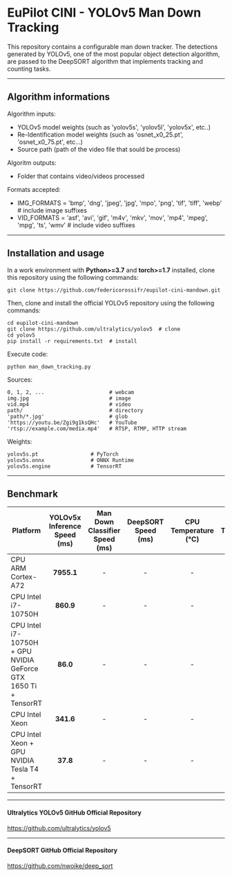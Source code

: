 # EuPilot CINI - YOLOv5 Man Down Tracking

This repository contains a configurable man down tracker. The detections generated by YOLOv5, one of the most popular object detection algorithm, are passed to the DeepSORT algorithm that implements tracking and counting tasks.

***

## Algorithm informations

Algorithm inputs:
- YOLOv5 model weights (such as 'yolov5s', 'yolov5l', 'yolov5x', etc..) 
- Re-Identification model weights (such as 'osnet_x0_25.pt', 'osnet_x0_75.pt', etc...)
- Source path (path of the video file that sould be process)

Algoritm outputs:
- Folder that contains video/videos processed

Formats accepted:
- IMG_FORMATS = 'bmp', 'dng', 'jpeg', 'jpg', 'mpo', 'png', 'tif', 'tiff', 'webp'  # include image suffixes
- VID_FORMATS = 'asf', 'avi', 'gif', 'm4v', 'mkv', 'mov', 'mp4', 'mpeg', 'mpg', 'ts', 'wmv'  # include video suffixes

***

## Installation and usage

In a work environment with **Python>=3.7** and **torch>=1.7** installed, clone this repository using the following commands:
```
git clone https://github.com/federicorossifr/eupilot-cini-mandown.git
```
Then, clone and install the official YOLOv5 repository using the following commands:
```
cd eupilot-cini-mandown
git clone https://github.com/ultralytics/yolov5  # clone
cd yolov5
pip install -r requirements.txt  # install
```
Execute code:
```
python man_down_tracking.py
```

Sources:

    0, 1, 2, ...                     # webcam
    img.jpg                          # image
    vid.mp4                          # video
    path/                            # directory
    'path/*.jpg'                     # glob
    'https://youtu.be/Zgi9g1ksQHc'   # YouTube
    'rtsp://example.com/media.mp4'   # RTSP, RTMP, HTTP stream

Weights:

    yolov5s.pt                 # PyTorch
    yolov5s.onnx               # ONNX Runtime
    yolov5s.engine             # TensorRT

***
## Benchmark

| Platform | YOLOv5x Inference Speed<br>(ms) | Man Down Classifier Speed<br>(ms) | DeepSORT Speed<br>(ms) | CPU Temperature<br>(°C) | GPU Temperature<br>(°C) |
|----------|:-----------------------:|:-------------------------:|:--------------:|:---------------:|:---------------:|
| CPU ARM Cortex-A72                                              | **7955.1** | - | - | - | - | - | - |
| CPU Intel i7-10750H                                             | **860.9** | - | - | - | - | - | - |
| CPU Intel i7-10750H + GPU NVIDIA GeForce GTX 1650 Ti + TensorRT | **86.0** | - | - | - | - | - | - |
| CPU Intel Xeon                                                  | **341.6** | - | - | - | - | - | - |
| CPU Intel Xeon + GPU NVIDIA Tesla T4 + TensorRT                 | **37.8** | - | - | - | - | - | - |

***

#### Ultralytics YOLOv5 GitHub Official Repository
https://github.com/ultralytics/yolov5

***

#### DeepSORT GitHub Official Repository
https://github.com/nwojke/deep_sort